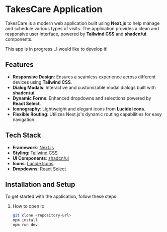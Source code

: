 # TakesCare Application

TakesCare is a modern web application built using **Next.js** to help manage and schedule various types of visits. The application provides a clean and responsive user interface, powered by **Tailwind CSS** and **shadcn/ui** components.

This app is in progress...I would like to develop it!

## Features

-   **Responsive Design**: Ensures a seamless experience across different devices using **Tailwind CSS**.
-   **Dialog Modals**: Interactive and customizable modal dialogs built with **shadcn/ui**.
-   **Dynamic Forms**: Enhanced dropdowns and selections powered by **React Select**.
-   **Iconography**: Lightweight and elegant icons from **Lucide Icons**.
-   **Flexible Routing**: Utilizes Next.js's dynamic routing capabilities for easy navigation.

## Tech Stack

-   **Framework**: [Next.js](https://nextjs.org/)
-   **Styling**: [Tailwind CSS](https://tailwindcss.com/)
-   **UI Components**: [shadcn/ui](https://ui.shadcn.dev/)
-   **Icons**: [Lucide Icons](https://lucide.dev/)
-   **Dropdowns**: [React Select](https://react-select.com/)

## Installation and Setup

To get started with the application, follow these steps:

1. How to open it:
    ```bash
    git clone <repository-url>
    npm install
    npm run dev
    ```
